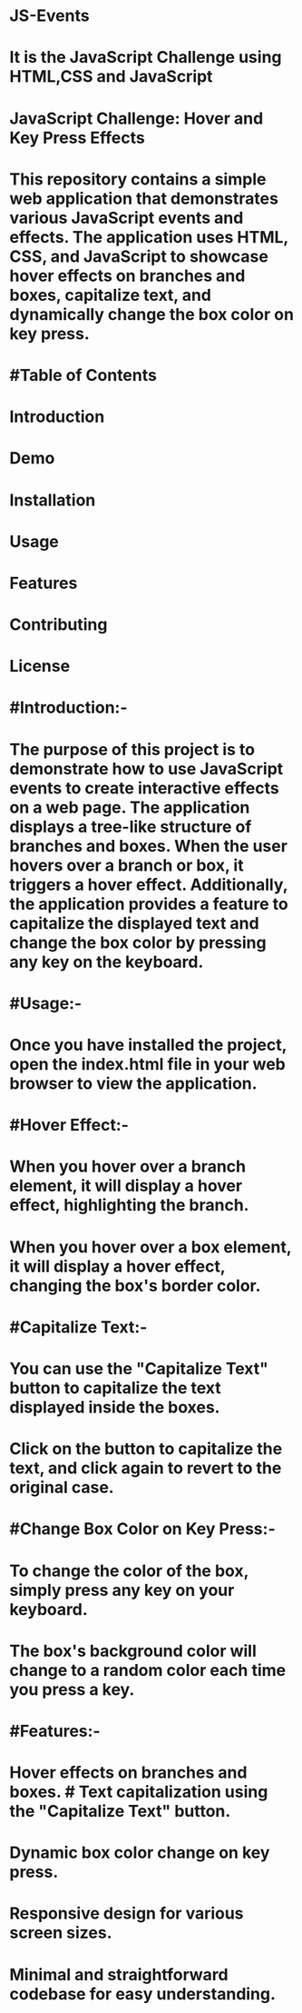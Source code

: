 # JS-Events
# It is the JavaScript Challenge using HTML,CSS and JavaScript
# JavaScript Challenge: Hover and Key Press Effects

# This repository contains a simple web application that demonstrates various JavaScript events and effects. The application uses HTML, CSS, and JavaScript to showcase hover effects on branches and boxes, capitalize text, and dynamically change the box color on key press.

# #Table of Contents
# Introduction
# Demo
# Installation
# Usage
# Features
# Contributing
# License

# #Introduction:-
 # The purpose of this project is to demonstrate how to use JavaScript events to create interactive effects on a web page. The application displays a tree-like structure of branches and boxes. When the user hovers over a branch or box, it triggers a hover effect. Additionally, the application provides a feature to capitalize the displayed text and change the box color by pressing any key on the keyboard.

# #Usage:-
 # Once you have installed the project, open the index.html file in your web browser to view the application.

# #Hover Effect:-
# When you hover over a branch element, it will display a hover effect, highlighting the branch. 
# When you hover over a box element, it will display a hover effect, changing the box's border color. 

# #Capitalize Text:-
# You can use the "Capitalize Text" button to capitalize the text displayed inside the boxes. 
# Click on the button to capitalize the text, and click again to revert to the original case. 

# #Change Box Color on Key Press:-
# To change the color of the box, simply press any key on your keyboard.
# The box's background color will change to a random color each time you press a key.

# #Features:-
# Hover effects on branches and boxes.                                                                                                   # Text capitalization using the "Capitalize Text" button.                                                                                
# Dynamic box color change on key press.                                                                                                 
# Responsive design for various screen sizes.                                                                                            
# Minimal and straightforward codebase for easy understanding.                                                                             

  
